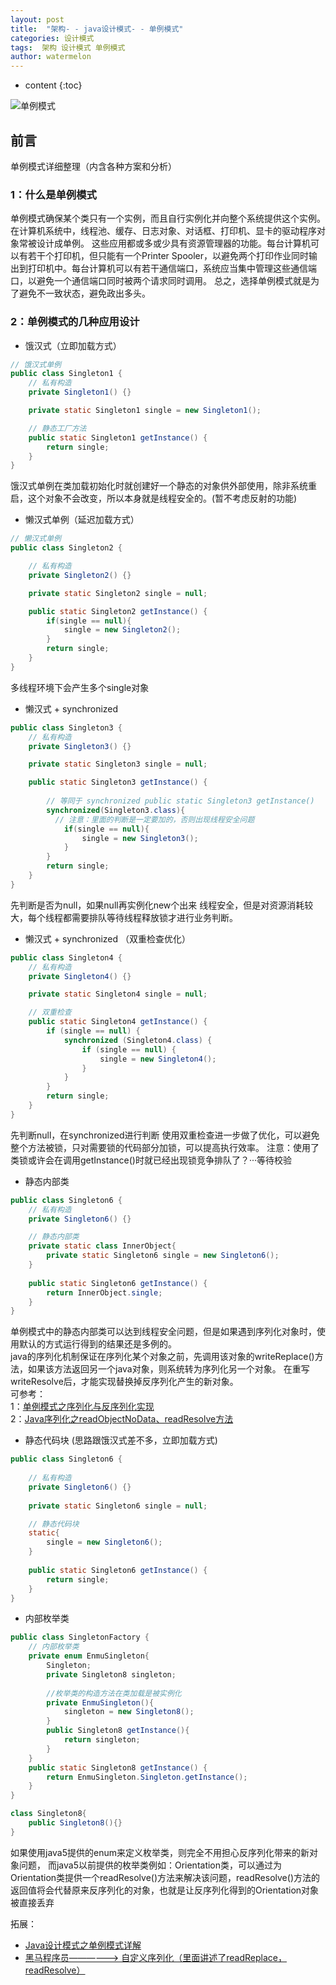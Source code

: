 ```yaml
---
layout: post
title:  "架构- - java设计模式- - 单例模式"
categories: 设计模式
tags:  架构 设计模式 单例模式
author: watermelon
---
```

* content
{:toc}

![单例模式](https://wx3.sinaimg.cn/mw1024/005xB1vLly1fyiqoit19kj30k00b9wgf.jpg)
## 前言
单例模式详细整理（内含各种方案和分析）





### 1：什么是单例模式
单例模式确保某个类只有一个实例，而且自行实例化并向整个系统提供这个实例。  
在计算机系统中，线程池、缓存、日志对象、对话框、打印机、显卡的驱动程序对象常被设计成单例。
这些应用都或多或少具有资源管理器的功能。每台计算机可以有若干个打印机，但只能有一个Printer Spooler，以避免两个打印作业同时输出到打印机中。每台计算机可以有若干通信端口，系统应当集中管理这些通信端口，以避免一个通信端口同时被两个请求同时调用。
总之，选择单例模式就是为了避免不一致状态，避免政出多头。

### 2：单例模式的几种应用设计

* 饿汉式（立即加载方式）
```java
// 饿汉式单例
public class Singleton1 {
    // 私有构造
    private Singleton1() {}

    private static Singleton1 single = new Singleton1();

    // 静态工厂方法
    public static Singleton1 getInstance() {
        return single;
    }
}
```
饿汉式单例在类加载初始化时就创建好一个静态的对象供外部使用，除非系统重启，这个对象不会改变，所以本身就是线程安全的。(暂不考虑反射的功能)

* 懒汉式单例（延迟加载方式）
```java
// 懒汉式单例
public class Singleton2 {

    // 私有构造
    private Singleton2() {}

    private static Singleton2 single = null;

    public static Singleton2 getInstance() {
        if(single == null){
            single = new Singleton2();
        }
        return single;
    }
}
```
多线程环境下会产生多个single对象

* 懒汉式 + synchronized
```java
public class Singleton3 {
    // 私有构造
    private Singleton3() {}

    private static Singleton3 single = null;

    public static Singleton3 getInstance() {
        
        // 等同于 synchronized public static Singleton3 getInstance()
        synchronized(Singleton3.class){
          // 注意：里面的判断是一定要加的，否则出现线程安全问题
            if(single == null){
                single = new Singleton3();
            }
        }
        return single;
    }
}
```
先判断是否为null，如果null再实例化new个出来
线程安全，但是对资源消耗较大，每个线程都需要排队等待线程释放锁才进行业务判断。

* 懒汉式 + synchronized （双重检查优化）
```java
public class Singleton4 {
    // 私有构造
    private Singleton4() {}

    private static Singleton4 single = null;

    // 双重检查
    public static Singleton4 getInstance() {
        if (single == null) {
            synchronized (Singleton4.class) {
                if (single == null) {
                    single = new Singleton4();
                }
            }
        }
        return single;
    }
}
```
先判断null，在synchronized进行判断
使用双重检查进一步做了优化，可以避免整个方法被锁，只对需要锁的代码部分加锁，可以提高执行效率。
注意：使用了类锁或许会在调用getInstance()时就已经出现锁竞争排队了？···等待校验

* 静态内部类

```java
public class Singleton6 {
    // 私有构造
    private Singleton6() {}

    // 静态内部类
    private static class InnerObject{
        private static Singleton6 single = new Singleton6();
    }
    
    public static Singleton6 getInstance() {
        return InnerObject.single;
    }
}
```
单例模式中的静态内部类可以达到线程安全问题，但是如果遇到序列化对象时，使用默认的方式运行得到的结果还是多例的。  
java的序列化机制保证在序列化某个对象之前，先调用该对象的writeReplace()方法，如果该方法返回另一个java对象，则系统转为序列化另一个对象。
在重写writeResolve后，才能实现替换掉反序列化产生的新对象。  
可参考：  
   1：[单例模式之序列化与反序列化实现](https://yq.aliyun.com/ziliao/216909)  
   2：[Java序列化之readObjectNoData、readResolve方法](https://blog.csdn.net/ebeetle/article/details/84795012)

* 静态代码块  (思路跟饿汉式差不多，立即加载方式)

```java
public class Singleton6 {
    
    // 私有构造
    private Singleton6() {}
    
    private static Singleton6 single = null;

    // 静态代码块
    static{
        single = new Singleton6();
    }
    
    public static Singleton6 getInstance() {
        return single;
    }
}
```

* 内部枚举类  

```java
public class SingletonFactory {
    // 内部枚举类
    private enum EnmuSingleton{
        Singleton;
        private Singleton8 singleton;
        
        //枚举类的构造方法在类加载是被实例化 
        private EnmuSingleton(){
            singleton = new Singleton8();
        }
        public Singleton8 getInstance(){
            return singleton;
        }
    }
    public static Singleton8 getInstance() {
        return EnmuSingleton.Singleton.getInstance();
    }
}

class Singleton8{
    public Singleton8(){}
}
```
如果使用java5提供的enum来定义枚举类，则完全不用担心反序列化带来的新对象问题，
而java5以前提供的枚举类例如：Orientation类，可以通过为Orientation类提供一个readResolve()方法来解决该问题，readResolve()方法的返回值将会代替原来反序列化的对象，也就是让反序列化得到的Orientation对象被直接丢弃

拓展：
* [Java设计模式之单例模式详解](http://www.cnblogs.com/garryfu/p/7976546.html)  
* [黑马程序员——————> 自定义序列化（里面讲述了readReplace，readResolve）](https://www.cnblogs.com/-9527/p/5222715.html)  
